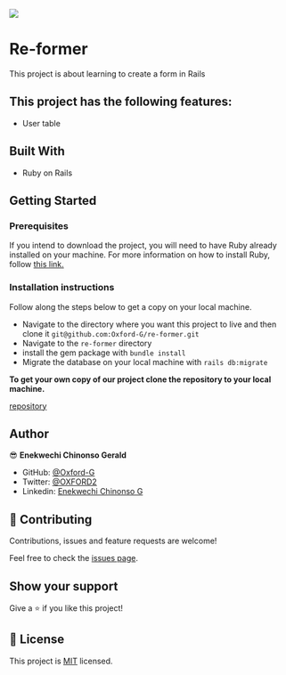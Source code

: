 ![](https://img.shields.io/badge/Microverse-blueviolet)


# Re-former
This project is about learning to create a form in Rails

## This project has the following features:

- User table

## Built With

- Ruby on Rails

## Getting Started

### Prerequisites

If you intend to download the project, you will need to have Ruby already installed on your machine. For more information on how to install Ruby, follow [this link.](https://www.ruby-lang.org/en/downloads/)

### Installation instructions

Follow along the steps below to get a copy on your local machine.

- Navigate to the directory where you want this project to live and then clone it `git@github.com:Oxford-G/re-former.git`
- Navigate to the `re-former` directory
- install the gem package with `bundle install`
- Migrate the database on your local machine with `rails db:migrate`

**To get your own copy of our project clone the repository to your local machine.**

[repository](https://github.com/Oxford-G/re-former)

## Author

😎 **Enekwechi Chinonso Gerald**

- GitHub: [@Oxford-G](https://github.com/Oxford-G)
- Twitter: [@OXFORD2](https://twitter.com/OXFOXD2)
- Linkedin: [Enekwechi Chinonso G](https://www.linkedin.com/in/chinonso-enekwechi)

## 🤝 Contributing

Contributions, issues and feature requests are welcome!

Feel free to check the [issues page](https://github.com/Oxford-G/re-former/issues).

## Show your support

Give a ⭐️ if you like this project!


## 📝 License

This project is [MIT](./LICENSE) licensed.
